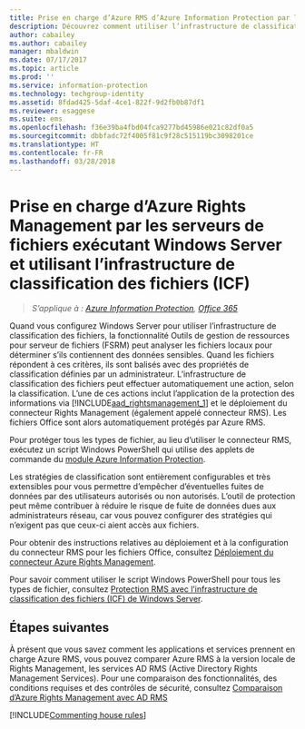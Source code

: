 ```yaml
---
title: Prise en charge d’Azure RMS d’Azure Information Protection par les serveurs de fichiers utilisant ICF
description: Découvrez comment utiliser l’infrastructure de classification des fichiers Windows Server avec Azure RMS quand vous déployez le connecteur RMS pour protéger automatiquement des documents Office.
author: cabailey
ms.author: cabailey
manager: mbaldwin
ms.date: 07/17/2017
ms.topic: article
ms.prod: ''
ms.service: information-protection
ms.technology: techgroup-identity
ms.assetid: 8fdad425-5daf-4ce1-822f-9d2fb0b87df1
ms.reviewer: esaggese
ms.suite: ems
ms.openlocfilehash: f36e39ba4fbd04fca9277bd45986e021c82df0a5
ms.sourcegitcommit: dbbfadc72f4005f81c9f28c515119bc3098201ce
ms.translationtype: HT
ms.contentlocale: fr-FR
ms.lasthandoff: 03/28/2018
---
```

# <a name="how-file-servers-that-run-windows-server-and-use-file-classification-infrastructure-fci-support-azure-rights-management"></a>Prise en charge d’Azure Rights Management par les serveurs de fichiers exécutant Windows Server et utilisant l’infrastructure de classification des fichiers (ICF)

>*S’applique à : [Azure Information Protection](https://azure.microsoft.com/pricing/details/information-protection), [Office 365](http://download.microsoft.com/download/E/C/F/ECF42E71-4EC0-48FF-AA00-577AC14D5B5C/Azure_Information_Protection_licensing_datasheet_EN-US.pdf)*


Quand vous configurez Windows Server pour utiliser l’infrastructure de classification des fichiers, la fonctionnalité Outils de gestion de ressources pour serveur de fichiers (FSRM) peut analyser les fichiers locaux pour déterminer s’ils contiennent des données sensibles. Quand les fichiers répondent à ces critères, ils sont balisés avec des propriétés de classification définies par un administrateur. L’infrastructure de classification des fichiers peut effectuer automatiquement une action, selon la classification. L’une de ces actions inclut l’application de la protection des informations via [!INCLUDE[aad_rightsmanagement_1](../includes/aad_rightsmanagement_1_md.md)] et le déploiement du connecteur Rights Management (également appelé connecteur RMS). Les fichiers Office sont alors automatiquement protégés par Azure RMS.

Pour protéger tous les types de fichier, au lieu d’utiliser le connecteur RMS, exécutez un script Windows PowerShell qui utilise des applets de commande du [module Azure Information Protection](../rms-client/client-admin-guide-powershell.md).

Les stratégies de classification sont entièrement configurables et très extensibles pour vous permettre d’empêcher d’éventuelles fuites de données par des utilisateurs autorisés ou non autorisés. L’outil de protection peut même contribuer à réduire le risque de fuite de données dues aux administrateurs réseau, car vous pouvez configurer des stratégies qui n’exigent pas que ceux-ci aient accès aux fichiers.

Pour obtenir des instructions relatives au déploiement et à la configuration du connecteur RMS pour les fichiers Office, consultez [Déploiement du connecteur Azure Rights Management](../deploy-use/deploy-rms-connector.md).

Pour savoir comment utiliser le script Windows PowerShell pour tous les types de fichier, consultez [Protection RMS avec l’infrastructure de classification des fichiers &#40;ICF&#41; de Windows Server](../rms-client/configure-fci.md).



## <a name="next-steps"></a>Étapes suivantes
À présent que vous savez comment les applications et services prennent en charge Azure RMS, vous pouvez comparer Azure RMS à la version locale de Rights Management, les services AD RMS (Active Directory Rights Management Services). Pour une comparaison des fonctionnalités, des conditions requises et des contrôles de sécurité, consultez [Comparaison d’Azure Rights Management avec AD RMS](compare-azure-rms-ad-rms.md)

[!INCLUDE[Commenting house rules](../includes/houserules.md)]

